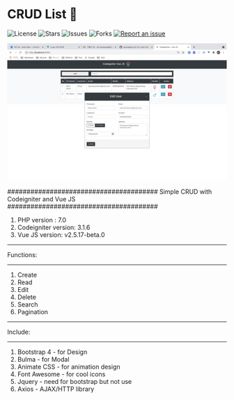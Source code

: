 # CRUD List 🎇

![License](https://img.shields.io/github/license/tquangdo/vue2-ci3-bulma-crud-list?color=f05340)
![Stars](https://img.shields.io/github/stars/tquangdo/vue2-ci3-bulma-crud-list?color=f05340)
![Issues](https://img.shields.io/github/issues/tquangdo/vue2-ci3-bulma-crud-list?color=f05340)
![Forks](https://img.shields.io/github/forks/tquangdo/vue2-ci3-bulma-crud-list?color=f05340)
[![Report an issue](https://img.shields.io/badge/Support-Issues-green)](https://github.com/tquangdo/vue2-ci3-bulma-crud-list/issues/new)

![demo](demo.png)

#######################################
Simple CRUD with Codeigniter and Vue JS
#######################################

1. PHP version : 7.0
2. Codeigniter version: 3.1.6
3. Vue JS version: v2.5.17-beta.0


**********
Functions:
**********
1. Create
2. Read
3. Edit
4. Delete
5. Search
6. Pagination


********
Include:
********
1. Bootstrap 4 - for Design
2. Bulma - for Modal
3. Animate CSS - for animation design
4. Font Awesome - for cool icons
5. Jquery - need for bootstrap but not use
6. Axios - AJAX/HTTP library

